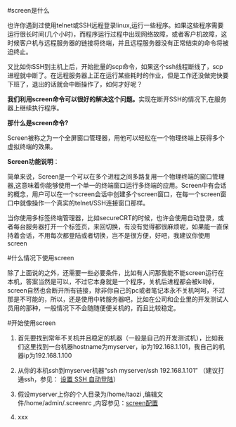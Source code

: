 #screen是什么


<p>也许你遇到过使用telnet或SSH远程登录linux,运行一些程序。如果这些程序需要运行很长时间(几个小时)，而程序运行过程中出现网络故障，或者客户机故障，这时候客户机与远程服务器的链接将终端，并且远程服务器没有正常结束的命令将被迫终止。</p>
<p>又比如你SSH到主机上后，开始批量的scp命令，如果这个ssh线程断线了，scp进程就中断了。在远程服务器上正在运行某些耗时的作业，但是工作还没做完快要下班了，退出的话就会中断操作了，如何才好呢？</p>
<p><strong> 我们利用screen命令可以很好的解决这个问题。</strong>实现在断开SSH的情况下,在服务器上继续执行程序。</p>
<p><strong>那什么是screen命令?</strong></p>
<p>Screen被称之为一个全屏窗口管理器，用他可以轻松在一个物理终端上获得多个虚拟终端的效果。</p>
<p><strong>Screen功能说明</strong>：</p>
<p>简单来说，Screen是一个可以在多个进程之间多路复用一个物理终端的窗口管理器,这意味着你能够使用一个单一的终端窗口运行多终端的应用。Screen中有会话的概念，用户可以在一个screen会话中创建多个screen窗口，在每一个screen窗口中就像操作一个真实的telnet/SSH连接窗口那样。</p>

<p>当你使用多标签终端管理器，比如secureCRT的时候，也许会使用自动登录，或者每台服务器打开一个标签页，来回切换，有没有觉得都很麻烦呢，如果能一直保持着会话，不用每次都登陆或者切换，岂不是很方便，好吧，我建议你使用screen</p>


#什么情况下使用screen

除了上面说的之外，还需要一些必要条件，比如有人问那我能不能screen运行在本机，答案当然是可以，不过它本身就是一个程序，关机后进程都会被kill掉，screen自然也会断开所有链接，除非你自己的pc或者笔记本永不关机呵呵，不过那是不可能的，所以，还是使用中转服务器吧，比如在公司和企业里的开发测试人员用的那种，一般情况下不会随随便便关机的，而且比较稳定。


#开始使用screen

1. 首先要找到常年不关机并且稳定的机器（一般是自己的开发测试机），比如我们这里找到一台机器hostname为myserver，ip为192.168.1.101，我自己的机器ip为192.168.1.100

2. 从你的本机ssh到myserver机器“ssh myserver/ssh 192.168.1.101”  （建议打通ssh，参见： [设置 SSH 自动登陆](http://www.douban.com/group/topic/19654908/)）

3. 假设myserver上你的个人目录为/home/taozi ,编辑文件/home/admin/.screenrc ,内容参见：[screen配置](screenrc.md)

4. xxx
